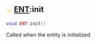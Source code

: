 ## ![shared](../../.gitbook/assets/shared.png) [ENT](https://iaswiki.rawr.dev/readme/ent):init

```lua
void ENT:init()
```

Called when the entity is initialized
